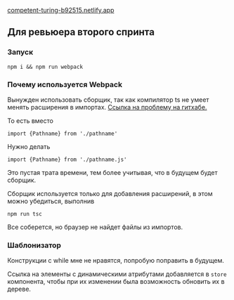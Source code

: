 [competent-turing-b92515.netlify.app](https://competent-turing-b92515.netlify.app)

## Для ревьюера второго спринта

### Запуск
```
npm i && npm run webpack
```

### Почему используется Webpack
Вынужден использовать сборщик, так как компилятор ts не умеет менять расширения в импортах.
[Ссылка на проблему на гитхабе.](https://github.com/microsoft/TypeScript/issues/16577)

То есть вместо
```
import {Pathname} from './pathname'
```
Нужно делать
```
import {Pathname} from './pathname.js'
```
Это пустая трата времени, тем более учитывая, что в будущем будет сборщик.

Сборщик используется только для добавления расширений, в этом можно убедиться, выполнив
```
npm run tsc
```
Все соберется, но браузер не найдет файлы из импортов.

### Шаблонизатор
Конструкции с while мне не нравятся, попробую поправить в будущем.

Ссылка на элементы с динамическими атрибутами добавляется в `store` компонента, 
чтобы при их изменении была возможность обновить их в дереве.  
